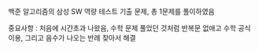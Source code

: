 백준 알고리즘의 삼성 SW 역량 테스트 기출 문제, 총 1문제를 풀이하였음

중요사항 : 처음에 시간초과 나왔음, 수학 문제 풀었던 것처럼 반복문 없애고 수학 공식 이용, 그리고 음수가 나오는 반례 찾아서 해결
